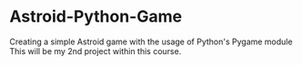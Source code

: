 # Astroid-Python-Game
Creating a simple Astroid game with the usage of Python's Pygame module
This will be my 2nd project within this course.